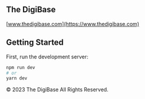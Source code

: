 ## The DigiBase

[www.thedigibase.com](https://www.thedigibase.com)

## Getting Started

First, run the development server:

```bash
npm run dev
# or
yarn dev
```

© 2023 The DigiBase All Rights Reserved.

